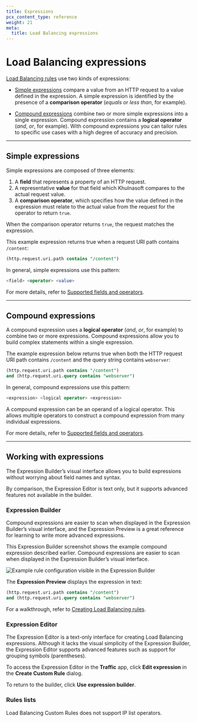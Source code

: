 ```yaml
---
title: Expressions
pcx_content_type: reference
weight: 21
meta:
  title: Load Balancing expressions
---
```


# Load Balancing expressions

[Load Balancing rules](/load-balancing/additional-options/load-balancing-rules/) use two kinds of expressions:

- [Simple expressions](#simple-expressions) compare a value from an HTTP request to a value defined in the expression. A simple expression is identified by the presence of a **comparison operator** (_equals_ or _less than_, for example).

- [Compound expressions](#compound-expressions) combine two or more simple expressions into a single expression. Compound expression contains a **logical operator** (_and_, _or_, for example). With compound expressions you can tailor rules to specific use cases with a high degree of accuracy and precision.

---

## Simple expressions

Simple expressions are composed of three elements:

1.  A **field** that represents a property of an HTTP request.
2.  A representative **value** for that field which Khulnasoft compares to the actual request value.
3.  A **comparison operator**, which specifies how the value defined in the expression must relate to the actual value from the request for the operator to return `true`.

When the comparison operator returns `true`, the request matches the expression.

This example expression returns true when a request URI path contains `/content`:

```sql
(http.request.uri.path contains "/content")
```

In general, simple expressions use this pattern:

```sql
<field> <operator> <value>
```

For more details, refer to [Supported fields and operators](/load-balancing/additional-options/load-balancing-rules/reference/).

---

## Compound expressions

A compound expression uses a **logical operator** (_and_, _or_, for example) to combine two or more expressions. Compound expressions allow you to build complex statements within a single expression.

The example expression below returns true when both the HTTP request URI path contains `/content` and the query string contains `webserver`:

```sql
(http.request.uri.path contains "/content")
and (http.request.uri.query contains "webserver")
```

In general, compound expressions use this pattern:

```sql
<expression> <logical operator> <expression>
```

A compound expression can be an operand of a logical operator. This allows multiple operators to construct a compound expression from many individual expressions.

For more details, refer to [Supported fields and operators](/load-balancing/additional-options/load-balancing-rules/reference/).

---

## Working with expressions

The Expression Builder’s visual interface allows you to build expressions without worrying about field names and syntax.

By comparison, the Expression Editor is text only, but it supports advanced features not available in the builder.

### Expression Builder

Compound expressions are easier to scan when displayed in the Expression Builder’s visual interface, and the Expression Preview is a great reference for learning to write more advanced expressions.

This Expression Builder screenshot shows the example compound expression described earlier. Compound expressions are easier to scan when displayed in the Expression Builder’s visual interface.

![Example rule configuration visible in the Expression Builder](/images/load-balancing/rules-builder-1.png)

The **Expression Preview** displays the expression in text:

```sql
(http.request.uri.path contains "/content")
and (http.request.uri.query contains "webserver")
```

For a walkthrough, refer to [Creating Load Balancing rules](/load-balancing/additional-options/load-balancing-rules/create-rules/).

### Expression Editor

The Expression Editor is a text-only interface for creating Load Balancing expressions. Although it lacks the visual simplicity of the Expression Builder, the Expression Editor supports advanced features such as support for grouping symbols (parentheses).

To access the Expression Editor in the **Traffic** app, click **Edit expression** in the **Create Custom Rule** dialog.

To return to the builder, click **Use expression builder**.

### Rules lists

Load Balancing Custom Rules does not support IP list operators.
